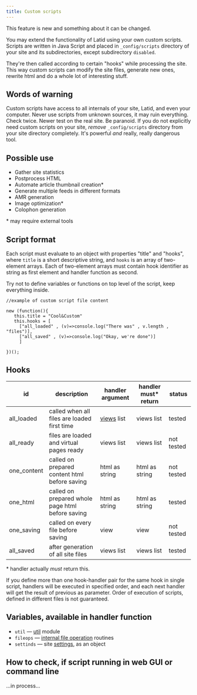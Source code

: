 ```yaml
---
title: Custom scripts
---
```

This feature is new and something about it can be changed.

You may extend the functionality of Latid using your own
custom scripts. Scripts are written in Java Script and placed 
in `_config/scripts` directory of your site and its subdirectories, except 
subdirectory `disabled`. 

They're then called according
to certain "hooks" while processing the site. This way custom scripts
can modify the site files, generate new ones, rewrite html and do a whole
lot of interesting stuff.

Words of warning
---------------
Custom scripts have access to all internals of your site, Latid, and even
your computer. Never use scripts from unknown sources, it may ruin everything. 
Check twice. Newer test on the real site. Be paranoid. If you do not explicitly need custom scripts on
your site, _remove_ `_config/scripts` directory from your site directory completely. It's
powerful _and_ really, really dangerous tool.

Possible use
------------

- Gather site statistics
- Postprocess HTML
- Automate article thumbnail creation* 
- Generate multiple feeds in different formats
- AMR generation
- Image optimization*
- Colophon generation

\* may require external tools

Script format
-------------
Each script must evaluate to an object with properties "title" and "hooks",
where `title` is a short descriptive string, and `hooks` is an array
of two-element arrays. Each of two-element arrays must contain hook 
identifier as string as first element and handler function as second.

Try not to define variables or functions on top level of the script, keep everything
inside.

    //example of custom script file content
    
    new (function(){
       this.title = "Cool&Custom"
       this.hooks = [
         ["all_loaded" , (v)=>console.log("There was" , v.length , "files")],
         ["all_saved" , (v)=>console.log("Okay, we're done")]
         ]

    })();


Hooks
-----

| id          | description                                 | handler argument | handler must* return | status     |
|-------------|---------------------------------------------|------------------|----------------------|------------|
| all_loaded  | called when all files are loaded first time | [views](view.md) list | views list      | tested     |
| all_ready   | files are loaded and virtual pages ready    | views list       | views list           | not tested |
| one_content | called on prepared content html before saving    | html as string | html as string    | not tested |
| one_html    | called on prepared whole page html before saving | html as string | html as string    | tested     |
| one_saving  | called on every file before saving          | view             | view                 | not tested |
| all_saved   | after generation of all site files          | views list       | views list           | tested     |

\* handler actually _must_ return this.

If you define more than one hook-handler pair for the same hook in single script, handlers will be 
executed in specified order, and each next handler will get the result of previous
as parameter. Order of execution of scripts, defined in different files is not guaranteed.


Variables, available in handler function
---------------------------------------
- `util`  — [util](util.md) module
- `fileops` — [internal file operation](internal_file_operations.md) routines
- `settinds` — site [settings](settings_json.md), as an object

How to check, if script running in web GUI or command line
----------------------------------------------------------
...in process...

